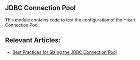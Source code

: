 ## JDBC Connection Pool

This module contains code to test the configuration of the Hikari Connection Pool.


## Relevant Articles:
-  [Best Practices for Sizing the JDBC Connection Pool](https://www.baeldung.com/java-best-practices-jdbc-connection-pool)

